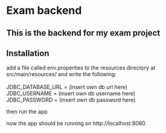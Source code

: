 # Exam backend

## This is the backend for my exam project

## Installation

add a file called env.properties to the resources directory at src/main/resources/ and write the following:<br><br>
JDBC_DATABASE_URL = (insert own db url here) <br>
JDBC_USERNAME = (insert own db username here)<br>
JDBC_PASSWORD = (insert own db password here)<br>

then run the app

now the app should be running on http://localhost:8080